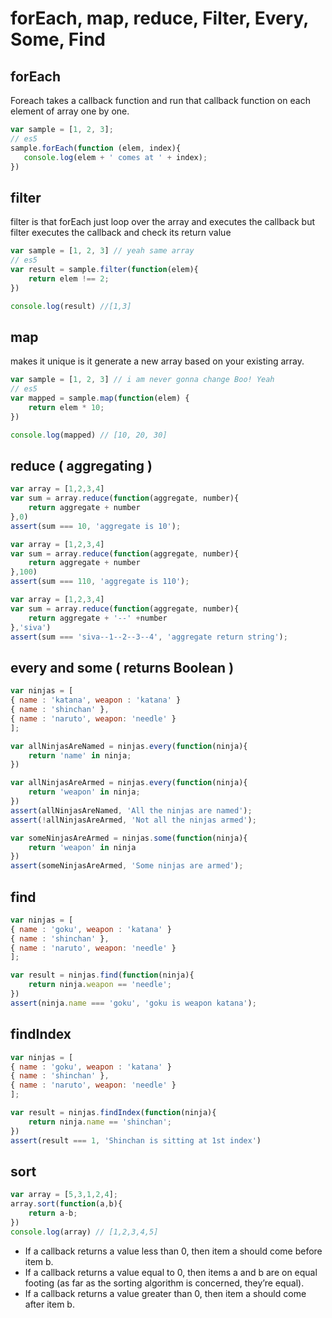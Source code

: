 # forEach, map, reduce, Filter, Every, Some, Find

## forEach

Foreach takes a callback function and run that callback function on each element of array one by one.

```js
var sample = [1, 2, 3];
// es5
sample.forEach(function (elem, index){
   console.log(elem + ' comes at ' + index);
})
```

## filter

filter is that forEach just loop over the array and executes the callback but filter executes the callback and check its return value

```js
var sample = [1, 2, 3] // yeah same array
// es5
var result = sample.filter(function(elem){
    return elem !== 2;
})

console.log(result) //[1,3]
```

## map

 makes it unique is it generate a new array based on your existing array.

```js
var sample = [1, 2, 3] // i am never gonna change Boo! Yeah
// es5
var mapped = sample.map(function(elem) {
    return elem * 10;
})

console.log(mapped) // [10, 20, 30]
```

## reduce ( aggregating )

```js
var array = [1,2,3,4]
var sum = array.reduce(function(aggregate, number){
    return aggregate + number
},0)
assert(sum === 10, 'aggregate is 10');
```

```js
var array = [1,2,3,4]
var sum = array.reduce(function(aggregate, number){
    return aggregate + number
},100)
assert(sum === 110, 'aggregate is 110');
```

```js
var array = [1,2,3,4]
var sum = array.reduce(function(aggregate, number){
    return aggregate + '--' +number
},'siva')
assert(sum === 'siva--1--2--3--4', 'aggregate return string');
```

## every and some ( returns Boolean )

```js
var ninjas = [
{ name : 'katana', weapon : 'katana' }
{ name : 'shinchan' },
{ name : 'naruto', weapon: 'needle' }
];

var allNinjasAreNamed = ninjas.every(function(ninja){
    return 'name' in ninja;
})

var allNinjasAreArmed = ninjas.every(function(ninja){
    return 'weapon' in ninja;
})
assert(allNinjasAreNamed, 'All the ninjas are named');
assert(!allNinjasAreArmed, 'Not all the ninjas armed');

var someNinjasAreArmed = ninjas.some(function(ninja){
    return 'weapon' in ninja
})
assert(someNinjasAreArmed, 'Some ninjas are armed');
```

## find

```js
var ninjas = [
{ name : 'goku', weapon : 'katana' }
{ name : 'shinchan' },
{ name : 'naruto', weapon: 'needle' }
];

var result = ninjas.find(function(ninja){
    return ninja.weapon == 'needle';
})
assert(ninja.name === 'goku', 'goku is weapon katana');
```

## findIndex

```js
var ninjas = [
{ name : 'goku', weapon : 'katana' }
{ name : 'shinchan' },
{ name : 'naruto', weapon: 'needle' }
];

var result = ninjas.findIndex(function(ninja){
    return ninja.name == 'shinchan';
})
assert(result === 1, 'Shinchan is sitting at 1st index')
```

## sort

```js
var array = [5,3,1,2,4];
array.sort(function(a,b){
    return a-b;
})
console.log(array) // [1,2,3,4,5]
```

- If a callback returns a value less than 0, then item a should come before item b.
- If a callback returns a value equal to 0, then items a and b are on equal footing (as far as the sorting algorithm is concerned, they’re equal).
- If a callback returns a value greater than 0, then item a should come after item b.




